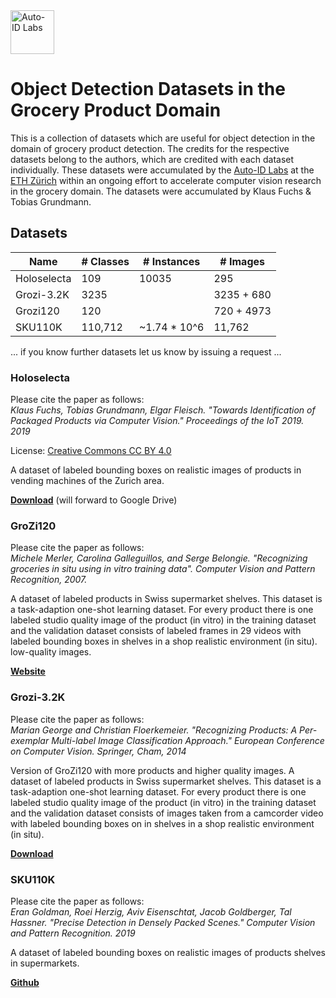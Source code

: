 <img src="https://github.com/tobiagru/HoloselectaDataset/blob/master/logo-hr.png?raw=true" alt="Auto-ID Labs" height="70"/>

# Object Detection Datasets in the Grocery Product Domain
This is a collection of datasets which are useful for object detection in the domain of grocery product detection. The credits for the respective datasets belong to the authors, which are credited with each dataset individually. These datasets were accumulated by the [Auto-ID Labs](https://www.autoidlabs.ch/) at the [ETH Zürich](www.ethz.ch) within an ongoing effort to accelerate computer vision research in the grocery domain. The datasets were accumulated by Klaus Fuchs & Tobias Grundmann.

## Datasets
| Name   | # Classes    | # Instances   | # Images   | 
| ------ | ------------ | ------------- | ---------- |
| Holoselecta | 109     | 10035         | 295        | 
| Grozi-3.2K |  3235    |               | 3235 + 680 |
| Grozi120 | 120        |               | 720 + 4973 |
| SKU110K | 110,712     | ~1.74 * 10^6  | 11,762     |


... if you know further datasets let us know by issuing a request ...    

### Holoselecta 
Please cite the paper as follows:  
*Klaus Fuchs, Tobias Grundmann, Elgar Fleisch. "Towards Identification of Packaged Products via Computer Vision." Proceedings of the IoT 2019. 2019*  

License: [Creative Commons CC BY 4.0](https://creativecommons.org/licenses/by/4.0/)

A dataset of labeled bounding boxes on realistic images of products in vending machines of the Zurich area.  

[**Download**](https://drive.google.com/open?id=1OofnsREqF1QNfUqZPZgcXu2VkWr2JUMA) (will forward to Google Drive)

### GroZi120
Please cite the paper as follows:  
*Michele Merler, Carolina Galleguillos, and Serge Belongie. "Recognizing groceries in situ using in vitro training data". Computer Vision and Pattern Recognition, 2007.*  

A dataset of labeled products in Swiss supermarket shelves. This dataset is a task-adaption one-shot learning dataset. For every product there is one labeled studio quality image of the product (in vitro) in the training dataset and the validation dataset consists of labeled frames in 29 videos with labeled bounding boxes in shelves in a shop realistic environment (in situ). low-quality images.

[**Website**](http://grozi.calit2.net/)

### Grozi-3.2K
Please cite the paper as follows:  
*Marian George and Christian Floerkemeier. "Recognizing Products: A Per-exemplar Multi-label Image Classification Approach." European Conference on Computer Vision. Springer, Cham, 2014*

Version of GroZi120 with more products and higher quality images. A dataset of labeled products in Swiss supermarket shelves. This dataset is a task-adaption one-shot learning dataset. For every product there is one labeled studio quality image of the product (in vitro) in the training dataset and the validation dataset consists of images taken from a camcorder video with labeled bounding boxes on in shelves in a shop realistic environment (in situ).

[**Download**](https://drive.google.com/file/d/1QdNBMijT8PozTwLEK8fFuG9WiGtuHFeu/view?usp=sharing)

### SKU110K
Please cite the paper as follows:  
*Eran Goldman, Roei Herzig, Aviv Eisenschtat, Jacob Goldberger, Tal Hassner. "Precise Detection in Densely Packed Scenes." Computer Vision and Pattern Recognition. 2019*  

A dataset of labeled bounding boxes on realistic images of products shelves in supermarkets.  

[**Github**](https://github.com/eg4000/SKU110K_CVPR19)
